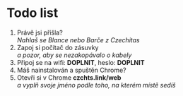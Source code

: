 # Todo list <!-- .element: class="c-sr-only" -->

1. Právě jsi přišla?
   <br />_Nahlaš se Blance nebo Barče z Czechitas_ <!-- .element: class="c-text-sm" -->
2. Zapoj si počítač do zásuvky
   <br />_a pozor, aby se nezakopávalo o kabely_ <!-- .element: class="c-text-sm" -->
3. Připoj se na wifi: <strong>DOPLNIT</strong>, heslo: <strong>DOPLNIT</strong>
4. Máš nainstalován a spuštěn Chrome?
5. Otevři si v Chrome <b>czchts.link/web</b>
   <br />_a vyplň svoje jméno podle toho, na kterém místě sedíš_ <!-- .element: class="c-text-sm" -->
